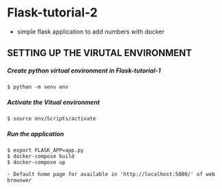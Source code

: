 # Flask-tutorial-2
- simple flask application to add numbers with docker


## SETTING UP THE VIRUTAL ENVIRONMENT
##### Create python virtual environment in Flask-tutorial-1
```console
$ python -m venv env
```


##### Activate the Vitual environment
```console
$ source env/Scripts/activate
```


##### Run the application
```console
$ export FLASK_APP=app.py
$ docker-compose build
$ docker-compose up

- Default home page for available in 'http://localhost:5000/' of web browswer
```